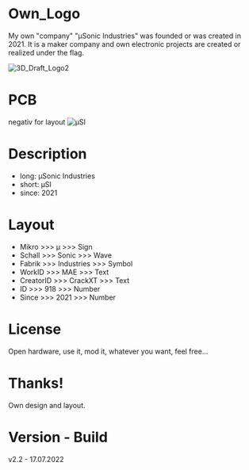 # Own_Logo

My own "company" "µSonic Industries" was founded or was created in 2021. It is a maker company and own electronic projects are created or realized under the flag.

![3D_Draft_Logo2](https://user-images.githubusercontent.com/88975406/196210587-ee503a0a-ce82-4424-b2ba-69b28026c229.png)

# PCB

negativ for layout
![µSI](https://github.com/CrackXT/Own_Logo/assets/88975406/fbcda0e7-788b-41bc-91c0-e26bb4186f65)


# Description

- long:   µSonic Industries
- short:  µSI 
- since:  2021

# Layout

- Mikro >>> µ >>> Sign
- Schall >>> Sonic >>> Wave
- Fabrik >>> Industries >>> Symbol
- WorkID >>> MAE >>> Text
- CreatorID >>> CrackXT >>> Text
- ID >>> 918 >>> Number
- Since >>> 2021 >>> Number

# License

Open hardware, use it, mod it, whatever you want, feel free...

# Thanks!

Own design and layout.

# Version - Build

v2.2 - 17.07.2022
